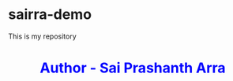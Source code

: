 # sairra-demo
This is my repository
<br>
<h1 style="text-align:center; color:blue;">
Author - Sai Prashanth Arra
</h1>
